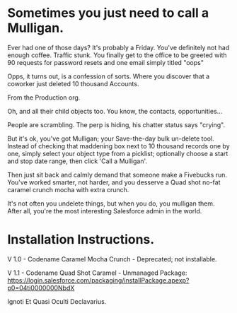 Sometimes you just need to call a Mulligan. 
========

Ever had one of those days? It's probably a Friday. You've definitely not had enough coffee. Traffic stunk.
You finally get to the office to be greeted with 90 requests for password resets and one email simply titled "oops"

Opps, it turns out, is a confession of sorts. Where you discover that a coworker just deleted 10 thousand Accounts. 

From the Production org. 

Oh, and all their child objects too. You know, the contacts, opportunities...

People are scrambling. The perp is hiding, his chatter status says "crying". 

But it's ok, you've got Mulligan; your Save-the-day bulk un-delete tool. Instead of checking that maddening
box next to 10 thousand records one by one, simply select your object type from a picklist; optionally 
choose a start and stop date range, then click 'Call a Mulligan'. 

Then just sit back and calmly demand that someone make a Fivebucks run. 
You've worked smarter, not harder, and you desserve a Quad shot no-fat caramel crunch mocha with extra crunch.

It's not often you undelete things, but when you do, you mulligan them. After all, you're the most interesting 
Salesforce admin in the world.

Installation Instructions.
========

V 1.0 - Codename Caramel Mocha Crunch - Deprecated; not installable.

V 1.1 - Codename Quad Shot Caramel - Unmanaged Package: https://login.salesforce.com/packaging/installPackage.apexp?p0=04ti0000000NbdX

Ignoti Et Quasi Oculti Declavarius. 
